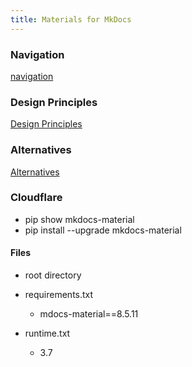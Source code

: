 ```yaml
---
title: Materials for MkDocs
---
```



### Navigation

[navigation][def]

[def]: https://squidfunk.github.io/mkdocs-material/setup/setting-up-navigation/#navigation-pruning

### Design Principles

[Design Principles](https://squidfunk.github.io/mkdocs-material/philosophy/#design-principles)

### Alternatives

[Alternatives](https://squidfunk.github.io/mkdocs-material/alternatives/#alternatives)

### Cloudflare

- pip show mkdocs-material
- pip install --upgrade mkdocs-material

#### Files

- root directory

- requirements.txt
    - mdocs-material==8.5.11

- runtime.txt
    - 3.7
